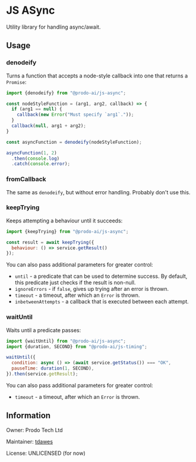 # JS ASync

Utility library for handling async/await.

## Usage

### denodeify

Turns a function that accepts a node-style callback into one that returns a `Promise`:

```javascript
import {denodeify} from "@prodo-ai/js-async";

const nodeStyleFunction = (arg1, arg2, callback) => {
  if (arg1 == null) {
    callback(new Error("Must specify `arg1`."));
  }
  callback(null, arg1 + arg2);
}

const asyncFunction = denodeify(nodeStyleFunction);

asyncFunction(1, 2)
  .then(console.log)
  .catch(console.error);
```

### fromCallback

The same as `denodeify`, but without error handling. Probably don't use this.

### keepTrying

Keeps attempting a behaviour until it succeeds:

```javascript
import {keepTrying} from "@prodo-ai/js-async";

const result = await keepTrying({
  behaviour: () => service.getResult()
});
```

You can also pass additional parameters for greater control:

* `until` - a predicate that can be used to determine success. By default, this predicate just checks if the result is non-null.
* `ignoreErrors` - if `false`, gives up trying after an error is thrown.
* `timeout` - a timeout, after which an `Error` is thrown.
* `inbetweenAttempts` - a callback that is executed between each attempt.

### waitUntil

Waits until a predicate passes:

```javascript
import {waitUntil} from "@prodo-ai/js-async";
import {duration, SECOND} from "@prodo-ai/js-timing";

waitUntil({
  condition: async () => (await service.getStatus()) === "OK",
  pauseTime: duration(1, SECOND),
}).then(service.getResult);
```

You can also pass additional parameters for greater control:

* `timeout` - a timeout, after which an `Error` is thrown.


## Information

Owner: Prodo Tech Ltd

Maintainer: [tdawes](https://github.com/tdawes)

License: UNLICENSED (for now)
